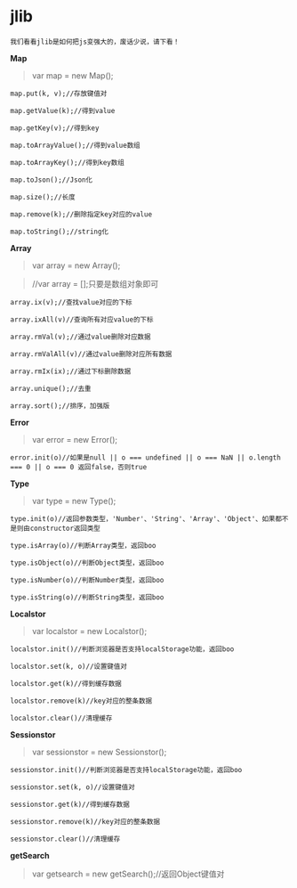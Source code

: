 # jlib
    我们看看jlib是如何把js变强大的，废话少说，请下看！
**Map**
> var map = new Map();

`map.put(k, v);//存放键值对`

`map.getValue(k);//得到value`

`map.getKey(v);//得到key`

`map.toArrayValue();//得到value数组`

`map.toArrayKey();//得到key数组`

`map.toJson();//Json化`

`map.size();//长度`

`map.remove(k);//删除指定key对应的value`

`map.toString();//string化`

**Array** 
>var array = new Array();

> //var array = [];只要是数组对象即可

`array.ix(v);//查找value对应的下标`

`array.ixAll(v)//查询所有对应value的下标`

`array.rmVal(v);//通过value删除对应数据`

`array.rmValAll(v)//通过value删除对应所有数据`

`array.rmIx(ix);//通过下标删除数据`

`array.unique();//去重`

`array.sort();//排序，加强版`

**Error**
>var error = new Error();

`error.init(o)//如果是null || o === undefined || o === NaN || o.length === 0 || o === 0 返回false，否则true`

**Type**
>var type = new Type();

`type.init(o)//返回参数类型，'Number'、'String'、'Array'、'Object'、如果都不是则由constructor返回类型`

`type.isArray(o)//判断Array类型，返回boo`

`type.isObject(o)//判断Object类型，返回boo`

`type.isNumber(o)//判断Number类型，返回boo`

`type.isString(o)//判断String类型，返回boo`

**Localstor**
>var localstor = new Localstor();

`localstor.init()//判断浏览器是否支持localStorage功能，返回boo`

`localstor.set(k, o)//设置键值对`

`localstor.get(k)//得到缓存数据`

`localstor.remove(k)//key对应的整条数据`

`localstor.clear()//清理缓存`

**Sessionstor**
>var sessionstor = new Sessionstor();

`sessionstor.init()//判断浏览器是否支持localStorage功能，返回boo`

`sessionstor.set(k, o)//设置键值对`

`sessionstor.get(k)//得到缓存数据`

`sessionstor.remove(k)//key对应的整条数据`

`sessionstor.clear()//清理缓存`

**getSearch**
>var getsearch = new getSearch();//返回Object键值对

